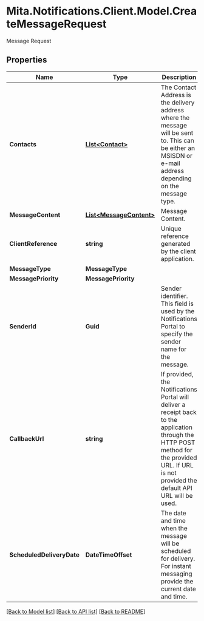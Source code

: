 # Mita.Notifications.Client.Model.CreateMessageRequest
Message Request

## Properties

Name | Type | Description | Notes
------------ | ------------- | ------------- | -------------
**Contacts** | [**List&lt;Contact&gt;**](Contact.md) | The Contact Address is the delivery address where the message will be sent to.  This can be either an MSISDN or e-mail address depending on the message type. | [optional] 
**MessageContent** | [**List&lt;MessageContent&gt;**](MessageContent.md) | Message Content. | [optional] 
**ClientReference** | **string** | Unique reference generated by the client application. | 
**MessageType** | **MessageType** |  | 
**MessagePriority** | **MessagePriority** |  | 
**SenderId** | **Guid** | Sender identifier. This field is used by the Notifications Portal to specify the sender name for the message. | 
**CallbackUrl** | **string** | If provided, the Notifications Portal will deliver a receipt back to the application   through the HTTP POST method for the provided URL.   If URL is not provided the default API URL will be used. | [optional] 
**ScheduledDeliveryDate** | **DateTimeOffset** | The date and time when the message will be scheduled for delivery.   For instant messaging provide the current date and time. | 

[[Back to Model list]](../README.md#documentation-for-models) [[Back to API list]](../README.md#documentation-for-api-endpoints) [[Back to README]](../README.md)

